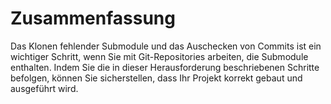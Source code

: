 # Zusammenfassung

Das Klonen fehlender Submodule und das Auschecken von Commits ist ein wichtiger Schritt, wenn Sie mit Git-Repositories arbeiten, die Submodule enthalten. Indem Sie die in dieser Herausforderung beschriebenen Schritte befolgen, können Sie sicherstellen, dass Ihr Projekt korrekt gebaut und ausgeführt wird.
